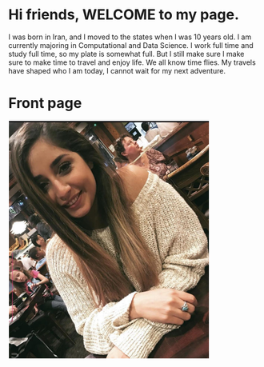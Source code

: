 <body>
<h1>Hi friends, WELCOME to my page. </h1> 
</h4>I was born in Iran, and I moved to the states when I was 10 years old. I am currently majoring in Computational and Data Science. 
I work full time and study full time, so my plate is somewhat full. But I still make sure I make sure to make time to travel and enjoy life. We all know time flies. 
My travels have shaped who I am today, I cannot wait for my next adventure. </h4>

</body>
</html>

  <body>
    <div class="wrapper">
       <h1>Front page</h1>
       <img src="Venous picture.PNG"alt="">
    </div>
  </body>
</html>



